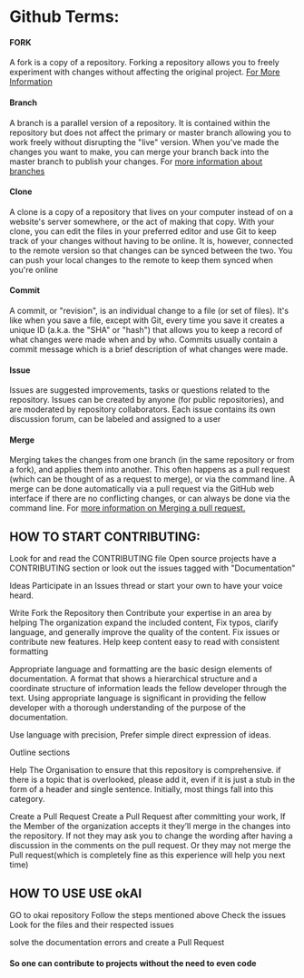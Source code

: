 # Github Terms:

#### FORK 
A fork is a copy of a repository. Forking a repository allows you to freely experiment with changes without affecting the
original project.
[For More Information ](https://help.github.com/en/articles/fork-a-repo)

#### Branch

A branch is a parallel version of a repository. It is contained within the repository but does not affect the primary or master branch allowing you to work freely without disrupting the "live" version. When you've made the changes you want to make, you can merge your branch back into the master branch to publish your changes. For [more information about  branches](https://help.github.com/en/articles/about-branches?query=branch)
#### Clone
A clone is a copy of a repository that lives on your computer instead of on a website's server somewhere, or the act of making that copy. With your clone, you can edit the files in your preferred editor and use Git to keep track of your changes without having to be online. It is, however, connected to the remote version so that changes can be synced between the two. You can push your local changes to the remote to keep them synced when you're online
#### Commit
A commit, or "revision", is an individual change to a file (or set of files). It's like when you save a file, except with Git, every time you save it creates a unique ID (a.k.a. the "SHA" or "hash") that allows you to keep a record of what changes were made when and by who. Commits usually contain a commit message which is a brief description of what changes were made.
#### Issue
Issues are suggested improvements, tasks or questions related to the repository. Issues can be created by anyone (for public repositories), and are moderated by repository collaborators. Each issue contains its own discussion forum, can be labeled and assigned to a user
#### Merge
Merging takes the changes from one branch (in the same repository or from a fork), and applies them into another. This often happens as a pull request (which can be thought of as a request to merge), or via the command line. A merge can be done automatically via a pull request via the GitHub web interface if there are no conflicting changes, or can always be done via the command line. For [more information on Merging a pull request.](https://help.github.com/en/articles/merging-a-pull-request)


## HOW TO START CONTRIBUTING:

Look for and read the CONTRIBUTING file Open source projects have a CONTRIBUTING section or look out the issues tagged with 
"Documentation"

Ideas Participate in an Issues thread or start your own to have your voice heard.

Write Fork the Repository then Contribute your expertise in an area by helping The organization expand the included content,
Fix typos, clarify language, and generally
improve the quality of the content. Fix issues or contribute new features. Help keep content easy to read with consistent 
formatting

Appropriate language and formatting are the basic design elements of documentation. A format that 
shows a hierarchical structure and a coordinate structure of information leads the fellow developer through the text.
Using appropriate language is significant 
in providing the fellow developer with a thorough understanding of the purpose of the documentation.

Use language with precision, Prefer simple direct expression of ideas.

Outline sections

Help The Organisation to ensure that this repository is comprehensive. if there is a topic that is overlooked, please add it, 
even if it is just a stub in the form of a header and single sentence. Initially, most things fall into this category.

Create a Pull Request Create a Pull Request after committing your work, If the Member of the organization accepts it they’ll
merge in the changes into the repository. If not they may ask you to change the wording after having a discussion in the comments on the pull request. Or they may not merge the Pull request(which is completely fine as this experience will help you next time)

## HOW TO USE USE okAI
GO to okai repository
Follow the steps mentioned above
Check the issues
Look for the files and their respected issues

solve the documentation errors and create a Pull Request

#### So one can contribute to projects without the need to even code

